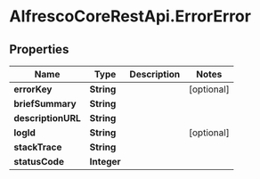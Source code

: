 # AlfrescoCoreRestApi.ErrorError

## Properties
Name | Type | Description | Notes
------------ | ------------- | ------------- | -------------
**errorKey** | **String** |  | [optional] 
**briefSummary** | **String** |  | 
**descriptionURL** | **String** |  | 
**logId** | **String** |  | [optional] 
**stackTrace** | **String** |  | 
**statusCode** | **Integer** |  | 


